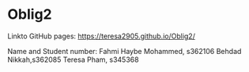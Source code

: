 # Oblig2
 
Linkto GitHub pages: https://teresa2905.github.io/Oblig2/

Name and Student number:
    Fahmi Haybe Mohammed, s362106
    Behdad Nikkah,s362085
    Teresa Pham, s345368